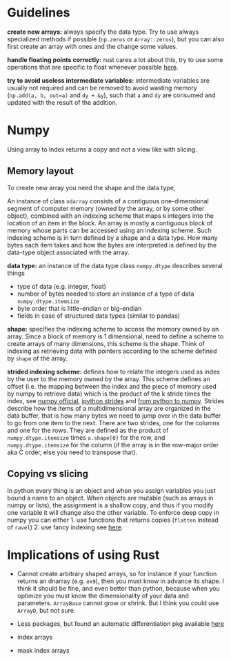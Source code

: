 # Guidelines

**create new arrays:** always specify the data type. Try to use always specialized methods if possible (`np.zeros` or `Array::zeros`), but you can also first create an array with ones and the change some values.

**handle floating points correctly:** rust cares a lot about this, try to use some operations that are specific to float whenever possible [here](https://doc.rust-lang.org/nightly/std/primitive.f32.html#method.mul_add).

**try to avoid useless intermediate variables:** intermediate variables are usually not required and can be removed to avoid wasting memory (`np.add(a, b, out=a)` and `dy + &y`), such that `a` and `dy` are consumed and updated with the result of the addition. 

# Numpy

Using array to index returns a copy and not a view like with slicing.

## Memory layout
To create new array you need the shape and the data type, 

An instance of class `ndarray` consists of a contiguous one-dimensional segment of computer memory (owned by the array, or by some other object), combined with an indexing scheme that maps `N` integers into the location of an item in the block. An array is mostly a contiguous block of memory whose parts can be accessed using an indexing scheme. Such indexing scheme is in turn defined by a shape and a data type. How many bytes each item takes and how the bytes are interpreted is defined by the data-type object associated with the array.

**data type:** an instance of the data type class `numpy.dtype` describes several things
- type of data (e.g. integer, float)
- number of bytes needed to store an instance of a type of data `numpy.dtype.itemsize`
- byte order that is little-endian or big-endian
- fields in case of structured data types (similar to pandas)

**shape:** specifies the indexing scheme to access the memory owned by an array. Since a block of memory is 1 dimensional, need to define a scheme to create arrays of many dimensions, this scheme is the shape. Think of indexing as retrieving data with pointers according to the scheme defined by `shape` of the array.

**strided indexing scheme:** defines how to relate the integers used as index by the user to the memory owned by the array. This scheme defines an offset (i.e. the mapping between the index and the piece of memory used by numpy to retrieve data) which is the product of the k stride times the index, see [numpy official](https://numpy.org/doc/stable/reference/arrays.ndarray.html#internal-memory-layout-of-an-ndarray), [ipython strides](https://ipython-books.github.io/46-using-stride-tricks-with-numpy/) and [from python to numpy](https://www.labri.fr/perso/nrougier/from-python-to-numpy/#anatomy-of-an-array). Strides describe how the items of a multidimensional array are organized in the data buffer, that is how many bytes we need to jump over in the data buffer to go from one item to the next. There are two strides, one for the columns and one for the rows. They are defined as the product of `numpy.dtype.itemsize` times `a.shape[0]` for the row, and `numpy.dtype.itemsize` for the column (if the array is in the row-major order aka C order, else you need to transpose that).

## Copying vs slicing
In python every thing is an object and when you assign variables you just bound a name to an object. When objects are mutable (such as arrays in numpy or lists), the assignment is a shallow copy, and thus if you modify one variable it will change also the other variable. To enforce deep copy in numpy you can either 1. use functions that returns copies (`flatten` instead of `ravel`) 2. use fancy indexing see [here](https://www.labri.fr/perso/nrougier/from-python-to-numpy/#direct-and-indirect-access). 

# Implications of using Rust

- Cannot create arbitrary shaped arrays, so for instance if your function returns an dnarray (e.g. `ex9`), then you must know in advance its shape. I think it should be fine, and even better than python, because when you optimize you must know the dimensionality of your data and parameters. `ArrayBase` cannot grow or shrink. But I think you could use `ArrayD`, but not sure.

- Less packages, but found an automatic differentiation pkg available [here](https://github.com/raskr/rust-autograd)

- index arrays

- mask index arrays
